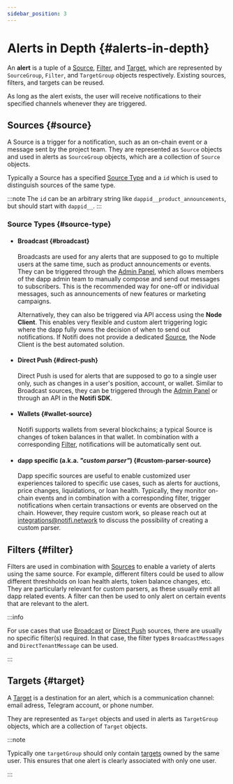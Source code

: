 ```yaml
---
sidebar_position: 3
---
```


# Alerts in Depth {#alerts-in-depth}

An **alert** is a tuple of a [Source](#source), [Filter](#filter), and [Target](#target), which are represented by `SourceGroup`, `Filter`, and `TargetGroup` objects respectively. Existing sources, filters, and targets can be reused.

As long as the alert exists, the user will receive notifications to their specified channels whenever they are triggered.

## Sources {#source}

A Source is a trigger for a notification, such as an on-chain event or a message sent by the project team.
They are represented as `Source` objects and used in alerts as `SourceGroup` objects, which are a collection of `Source` objects.

Typically a Source has a specified [Source Type](#source-type) and a `id` which is used to distinguish sources of the same type.

:::note
The `id` can be an arbitrary string like `dappid__product_announcements`, but should start with `dappid__`.
:::

### Source Types {#source-type}

- #### Broadcast {#broadcast}

  Broadcasts are used for any alerts that are supposed to go to multiple users at the same time, such as product announcements or events.
  They can be triggered through the [Admin Panel](https://admin.dev.notifi.network), which allows members of the dapp admin team to manually compose and send out messages to subscribers. This is the recommended way for one-off or individual messages, such as announcements of new features or marketing campaigns.

  Alternatively, they can also be triggered via API access using the **Node Client**. This enables very flexible and custom alert triggering logic where the dapp fully owns the decision of when to send out notifications. If Notifi does not provide a dedicated [Source](alerts-in-depth#source), the Node Client is the best automated solution.

- #### Direct Push {#direct-push}

  Direct Push is used for alerts that are supposed to go to a single user only, such as changes in a user's position, account, or wallet.
  Similar to Broadcast sources, they can be triggered through the [Admin Panel](https://admin.dev.notifi.network) or through an API in the **Notifi SDK**.

- #### Wallets {#wallet-source}

  Notifi supports wallets from several blockchains; a typical Source is changes of token balances in that wallet. In combination with a corresponding [Filter](#filter), notifications will be automatically sent out.

- #### dapp specific (a.k.a. _"custom parser"_) {#custom-parser-source}

  Dapp specific sources are useful to enable customized user experiences tailored to specific use cases, such as alerts for auctions, price changes, liquidations, or loan health. Typically, they monitor on-chain events and in combination with a corresponding filter, trigger notifications when certain transactions or events are observed on the chain.
  However, they require custom work, so please reach out at integrations@notifi.network to discuss the possibility of creating a custom parser.


## Filters {#filter}

Filters are used in combination with [Sources](#source) to enable a variety of alerts using the same source.
For example, different filters could be used to allow different threshholds on loan health alerts, token balance changes, etc.
They are particularly relevant for custom parsers, as these usually emit all dapp related events. A filter can then be used to only alert on certain events that are relevant to the alert.

:::info

For use cases that use [Broadcast](#broadcast) or [Direct Push](#direct-push) sources, there are usually no specific filter(s) required. In that case, the filter types `BroadcastMessages` and `DirectTenantMessage` can be used.

:::

## Targets {#target}

A [Target](#target) is a destination for an alert, which is a communication channel: email adress, Telegram account, or phone number.

They are represented as `Target` objects and used in alerts as `TargetGroup` objects, which are a collection of `Target` objects.

:::note

Typically one `targetGroup` should only contain [targets](#target) owned by the same user. This ensures that one alert is clearly associated with only one user.

:::









<!--
What to cover:

- what are notifi accounts, how does wallet -> notifi account association work
- what are source, filter, targets, alerts
- highlevel things that need to be done: UI for subscribe, creation of source/filters/targets, triggering alerts (manual vs. automatic)

-->
